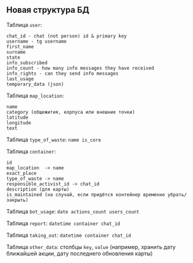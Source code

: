 ## Новая структура БД

Таблица `user`:
```
chat_id - chat (not person) id & primary key
username - tg username
first_name
surname
state
info_subscribed
info_count - how many info messages they have received
info_rights - can they send info messages
last_usage
temporary_data (json)
```

Таблица `map_location`:
```
name
category (общежития, корпуса или внешние точки)
latitude
longitude
text
```

Таблица `type_of_waste`: `name is_core`

Таблица `container`:
```
id
map_location  -> name
exact_place
type_of_waste -> name
responsible_activist_id -> chat_id
description (для карты)
is_maintained (на случай, если придётся контейнер временно убрать/закрыть)
```

Таблица `bot_usage`: `date actions_count users_count`

Таблица `report`: `datetime container chat_id`

Таблица `taking_out`: `datetime container chat_id`

Таблица `other_data`: столбцы `key`, `value` (например, хранить дату ближайшей акции, дату последнего обновления карты)

